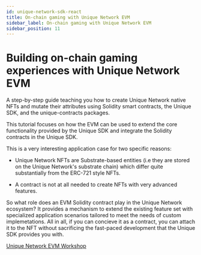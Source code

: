 ```yaml
---
id: unique-network-sdk-react
title: On-chain gaming with Unique Network EVM
sidebar_label: On-chain gaming with Unique Network EVM
sidebar_position: 11
---
```


# Building on-chain gaming experiences with Unique Network EVM

A step-by-step guide teaching you how to create Unique Network native NFTs and mutate their attributes using Solidity smart contracts, the Unique SDK, and the unique-contracts packages.

This tutorial focuses on how the EVM can be used to extend the core functionality provided by the Unique SDK and integrate the Solidity contracts in the Unique SDK.

This is a very interesting application case for two specific reasons:

- Unique Network NFTs are Substrate-based entities (i.e they are stored on the Unique Network's substrate chain) which differ quite substantially from the ERC-721 style NFTs.

- A contract is not at all needed to create NFTs with very advanced features.

So what role does an EVM Solidity contract play in the Unique Network ecosystem? It provides a mechanism to extend the existing feature set with specialized application scenarios tailored to meet the needs of custom implemetations. All in all, if you can concieve it as a contract, you can attach it to the NFT without sacrificing the fast-paced development that the Unique SDK provides you with. 

[Unique Network EVM Workshop](https://github.com/UniqueNetwork/unique-react-template/tree/workshop-evm)

